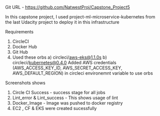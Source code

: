  Git URL - https://github.com/NatwestProj/Capstone_Project5
 
 In this capstone project, I used project-ml-microservice-kubernetes from the last Udacity project to deploy it in this infrastructure

Requirements
1. CircleCI
2. Docker Hub
3. Git Hub
4. Used these orbs
    a) circleci/aws-eks@1.1.0s
    b) circleci/kubernetes@0.4.0
    Added AWS credentials (AWS_ACCESS_KEY_ID, AWS_SECRET_ACCESS_KEY, AWS_DEFAULT_REGION) in circleci environemnt variable to use orbs
    
 Screenshots shows
 1. Circle CI Success - success stage for all jobs
 2. Lint_error & Lint_success - This shows usage of lint
 3. Docker_Image - Image was pushed to docker registry
 4. EC2 , CF & EKS were created sucessfully


